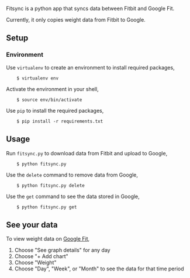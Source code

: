Fitsync is a python app that syncs data between Fitbit and Google Fit.

Currently, it only copies weight data from Fitbit to Google.

## Setup

### Environment

Use `virtualenv` to create an environment to install required packages,

		$ virtualenv env

Activate the environment in your shell,

		$ source env/bin/activate

Use `pip` to install the required packages,

		$ pip install -r requirements.txt

## Usage

Run `fitsync.py` to download data from Fitbit and upload to Google,

		$ python fitsync.py

Use the `delete` command to remove data from Google,

		$ python fitsync.py delete

Use the `get` command to see the data stored in Google,

		$ python fitsync.py get

## See your data

To view weight data on [Google Fit](https://fit.google.com),

1. Choose "See graph details" for any day
2. Choose "+ Add chart" 
3. Choose "Weight"
4. Choose "Day", "Week", or "Month" to see the data for that time period
